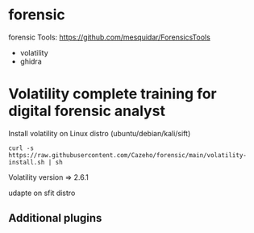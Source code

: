 # forensic

forensic Tools: https://github.com/mesquidar/ForensicsTools

- volatility
- ghidra


# Volatility complete training for digital forensic analyst


Install volatility on Linux distro (ubuntu/debian/kali/sift)

```curl -s https://raw.githubusercontent.com/Cazeho/forensic/main/volatility-install.sh | sh```

Volatility version => 2.6.1

udapte on sfit distro


## Additional plugins
